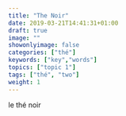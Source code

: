 ```yaml
---
title: "The Noir"
date: 2019-03-21T14:41:31+01:00
draft: true
image: ""
showonlyimage: false
categories: ["thé"]
keywords: ["key","words"]
topics: ["topic 1"]
tags: ["thé", "two"]
weight: 1
---
```


le thé noir